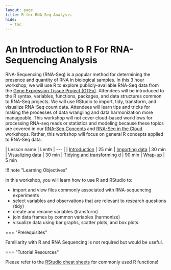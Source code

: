 ```yaml
---
layout: page
title: R for RNA-Seq Analysis
hide:
  - toc
---
```


An Introduction to R For RNA-Sequencing Analysis
================================================

RNA-Sequencing (RNA-Seq) is a popular method for
determining the presence and quantity of RNA in biological samples. In
this 3 hour workshop, we will use R to explore publicly-available
RNA-Seq data from the [Gene Expression Tissue Project
(GTEx)](https://gtexportal.org/home/). Attendees will be introduced to
the R syntax, variables, functions, packages, and data structures common
to RNA-Seq projects. We will use RStudio to import, tidy, transform, and
visualize RNA-Seq count data. Attendees will learn tips and tricks for
making the processes of data wrangling and data harmonization more
manageable. This workshop will not cover cloud-based workflows for
processing RNA-seq reads or statistics and modeling because these topics
are covered in our [RNA-Seq Concepts](https://osf.io/kj5av/) and
[RNA-Seq in the
Cloud](https://github.com/nih-cfde/rnaseq-in-the-cloud/blob/stable/rnaseq-workflow.pdf)
workshops. Rather, this workshop will focus on general R concepts
applied to RNA-Seq data. 

| Lesson name | Lenth
| --- | 
| [Introduction](./r4rnaseq-1.md) | 25 min
| [Importing data](./r4rnaseq-2.md) | 30 min
| [Visualizing data](./r4rnaseq-3.md) | 30 min
| [Tidying and transforming d](./r4rnaseq-4.md) | 90 min
| [Wrap-up](./r4rnaseq-5.md) | 5 min

!!! note "Learning Objectives"

In this workshop, you will learn how to use R and RStudio to:

-   import and view files commonly associated with RNA-sequencing
    experiments
-   select variables and observations that are relevant to research
    questions (tidy)
-   create and rename variables (transform)
-   join data frames by common variables (harmonize)
-   visualize data using bar graphs, scatter plots, and box plots


=== "Prerequisites"

Familiarity with R and RNA Sequencing is not required but would be
useful.

=== "Tutorial Resources"

Please refer to the [RStudio cheat sheets](https://www.rstudio.com/resources/cheatsheets/) for commonly used R functions!
